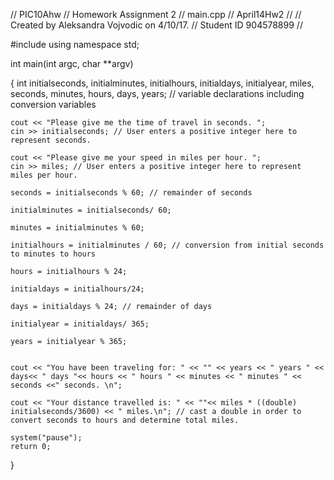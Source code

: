 
// PIC10Ahw
// Homework Assignment 2
//  main.cpp
//  April14Hw2
//
//  Created by Aleksandra Vojvodic on 4/10/17.
//  Student ID 904578899
//

#include <iostream>
using namespace std;

int main(int argc, char **argv)

{
    int initialseconds, initialminutes, initialhours, initialdays, initialyear, miles, seconds, minutes, hours, days, years; // variable declarations including conversion variables
    
    cout << "Please give me the time of travel in seconds. ";
    cin >> initialseconds; // User enters a positive integer here to represent seconds.
    
    cout << "Please give me your speed in miles per hour. ";
    cin >> miles; // User enters a positive integer here to represent miles per hour.
    
    seconds = initialseconds % 60; // remainder of seconds
    
    initialminutes = initialseconds/ 60;
    
    minutes = initialminutes % 60;
    
    initialhours = initialminutes / 60; // conversion from initial seconds to minutes to hours
    
    hours = initialhours % 24;
    
    initialdays = initialhours/24;
    
    days = initialdays % 24; // remainder of days
    
    initialyear = initialdays/ 365;
    
    years = initialyear % 365;
    
    
    cout << "You have been traveling for: " << "" << years << " years " << days<< " days "<< hours << " hours " << minutes << " minutes " << seconds <<" seconds. \n";
    
    cout << "Your distance travelled is: " << ""<< miles * ((double) initialseconds/3600) << " miles.\n"; // cast a double in order to convert seconds to hours and determine total miles.
    
    system("pause");
    return 0;
}
